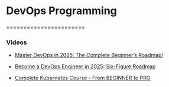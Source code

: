 # DevOps Programming
=======================


### Videos

* [Master DevOps in 2025: The Complete Beginner’s Roadmap!](https://youtu.be/5Z6Pqgpi_rE?si=Xsy0ZGv9Jy_eVEAi)
* [Become a DevOps Engineer in 2025: Six-Figure Roadmap](https://youtu.be/8s0DWeHuEaw?si=aTjiaqhaQUC-OWmh)

* [Complete Kubernetes Course - From BEGINNER to PRO](https://www.youtube.com/watch?v=2T86xAtR6Fo&t=2597s)
